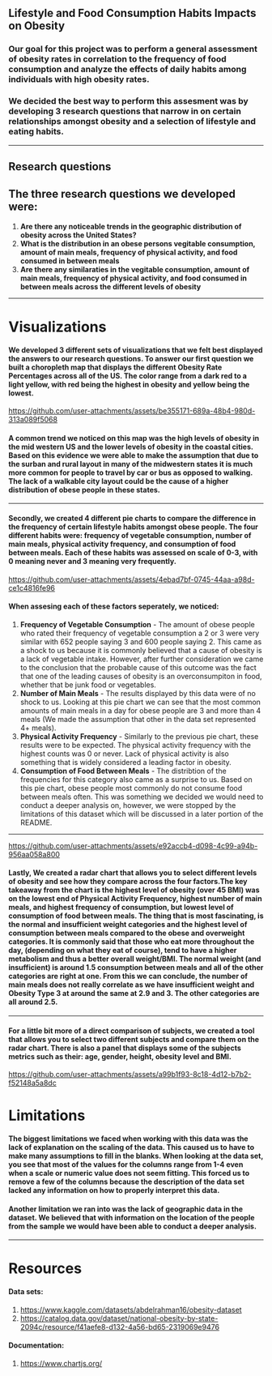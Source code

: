 ## **Lifestyle and Food Consumption Habits Impacts on Obesity**
### Our goal for this project was to perform a general assessment of obesity rates in correlation to the frequency of food consumption and analyze the effects of daily habits among individuals with high obesity rates.
### We decided the best way to perform this assesment was by developing 3 research questions that narrow in on certain relationships amongst obesity and a selection of lifestyle and eating habits.
--------
## **Research questions**
## The three research questions we developed were:
1. **Are there any noticeable trends in the geographic distribution of obesity across the United States?**
2. **What is the distribution in an obese persons vegitable consumption, amount of main meals, frequency of physical activity, and food consumed in between meals**
3. **Are there any similaraties in the vegitable consumption, amount of main meals, frequency of physical activity, and food consumed in between meals across the different levels of obesity**

----------
# **Visualizations**

#### We developed 3 different sets of visualizations that we felt best displayed the answers to our research questions. To answer our first question we built a choropleth map that displays the different Obesity Rate Percentages across all of the US. The color range from a dark red to a light yellow, with red being the highest in obesity and yellow being the lowest.


https://github.com/user-attachments/assets/be355171-689a-48b4-980d-313a089f5068

#### A common trend we noticed on this map was the high levels of obesity in the mid western US and the lower levels of obesity in the coastal cities. Based on this evidence we were able to make the assumption that due to the surban and rural layout in many of the midwestern states it is much more common for people to travel by car or bus as opposed to walking. The lack of a walkable city layout could be the cause of a higher distribution of obese people in these states. 
-------
#### Secondly, we created 4 different pie charts to compare the difference in the frequency of certain lifestyle habits amongst obese people. The four different habits were: frequency of vegetable consumption, number of main meals, physical activity frequency, and consumption of food between meals. Each of these habits was assessed on scale of 0-3, with 0 meaning never and 3 meaning very frequently.


https://github.com/user-attachments/assets/4ebad7bf-0745-44aa-a98d-ce1c4816fe96

#### When assesing each of these factors seperately, we noticed:
1. **Frequency of Vegetable Consumption** - The amount of obese people who rated their frequency of vegetable consumption a 2 or 3 were very similar with 652 people saying 3 and 600 people saying 2. This came as a shock to us because it is commonly believed that a cause of obesity is a lack of vegetable intake. However, after further consideration we came to the conclusion that the probable cause of this outcome was the fact that one of the leading causes of obesity is an overconsumpiton in food, whether that be junk food or vegetables.
2. **Number of Main Meals** - The results displayed by this data were of no shock to us. Looking at this pie chart we can see that the most common amounts of main meals in a day for obese people are 3 and more than 4 meals (We made the assumption that other in the data set represented 4+ meals).
3. **Physical Activity Frequency** - Similarly to the previous pie chart, these results were to be expected. The physical activity frequency with the highest counts was 0 or never. Lack of physical activity is also something that is widely considered a leading factor in obesity.
4. **Consumption of Food Between Meals** - The distribtion of the frequencies for this category also came as a surprise to us. Based on this pie chart, obese people most commonly do not consume food between meals often. This was something we decided we would need to conduct a deeper analysis on, however, we were stopped by the limitations of this dataset which will be discussed in a later portion of the README.
-----

https://github.com/user-attachments/assets/e92accb4-d098-4c99-a94b-956aa058a800


#### Lastly, We created a radar chart that allows you to select different levels of obesity and see how they compare across the four factors.The key takeaway from the chart is the highest level of obesity (over 45 BMI) was on the lowest end of Physical Activity Frequency, highest number of main meals, and highest frequency of consumption, but lowest level of consumption of food between meals.  The thing that is most fascinating, is the normal and insufficient weight categories and the highest level of consumption between meals compared to the obese and overweight categories.  It is commonly said that those who eat more throughout the day, (depending on what they eat of course), tend to have a higher metabolism and thus a better overall weight/BMI.  The normal weight (and insufficient) is around 1.5 consumption between meals and all of the other categories are right at one. From this we can conclude, the number of main meals does not really correlate as we have insufficient weight and Obesity Type 3 at around the same at 2.9 and 3. The other categories are all around 2.5.
------
#### For a little bit more of a direct comparison of subjects, we created a tool that allows you to select two different subjects and compare them on the radar chart. There is also a panel that displays some of the subjects metrics such as their: age, gender, height, obesity level and BMI.


https://github.com/user-attachments/assets/a99b1f93-8c18-4d12-b7b2-f52148a5a8dc

# **Limitations**
#### The biggest limitations we faced when working with this data was the lack of explanation on the scaling of the data. This caused us to have to make many assumptions to fill in the blanks. When looking at the data set, you see that most of the values for the columns range from 1-4 even when a scale or numeric value does not seem fitting. This forced us to remove a few of the columns because the description of the data set lacked any information on how to properly interpret this data.

#### Another limitation we ran into was the lack of geographic data in the dataset. We believed that with information on the location of the people from the sample we would have been able to conduct a deeper analysis.
------------
# **Resources**
#### Data sets:
1. https://www.kaggle.com/datasets/abdelrahman16/obesity-dataset
2. https://catalog.data.gov/dataset/national-obesity-by-state-2094c/resource/f41aefe8-d132-4a56-bd65-2319069e9476
#### Documentation:
1. https://www.chartjs.org/
